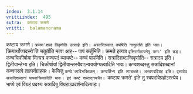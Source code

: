 ```yaml
---
index:  3.1.14
vrittiindex:  495
sutra:  कष्टाय क्रमणे
vritti:  balamanorama 
---
```


कष्टाय क्रमणे। `क्रमण'शब्दं विवृणोति उत्साहे इति। अस्वरितत्वात् क्यषिति नानुवर्तते इति भावः। `क्रियार्थोपपदस्ये'ति चतुर्तीति मत्वा आह-- पापं कर्तुमिति। क्रमते इत्यत्र `वृत्तिसर्गतायनेषु क्रमः' इति तङ्। `कण्वचिकीर्षाया'मित्यत्र कण्वपदं व्याचष्टे-- कण्वं पापमिति। सत्रादिशब्दान्विवृणोति-- सत्रादय इति। द्वितीयान्तेभ्य इति। चिकीर्षायां द्वितीयान्तस्यैवाऽन्वययोग्यत्वादिति भावः। कण्वशब्दस्तु सत्रादिशब्दानां कण्वपरत्वे तात्पर्यग्राहकः। केचित्तु `कण्वे'त्यविभक्तिकम्। कण्वर्तिभ्य इति व्याचक्षते। अस्वपदविग्रह इति। वृत्तावेव सत्रादिशब्दानां पापवाचित्वादिति भावः। इदं कष्टं शब्दाद्नयत्रैव। `कष्टाय क्रमते' इति तु स्वपदविग्रहोऽस्त्येव। भाष्ये एवं विग्रहं प्रदश्र्य सत्रादिषु विग्रहाऽप्रदर्शनादित्याहः।

